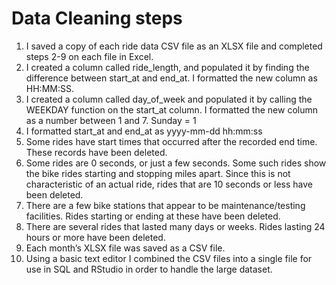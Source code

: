 # Data Cleaning steps
1.	I saved a copy of each ride data CSV file as an XLSX file and completed steps 2-9 on each file in Excel.
2.	I created a column called ride_length, and populated it by finding the difference between start_at and end_at. I formatted the new column as HH:MM:SS.
3.	I created a column called day_of_week and populated it by calling the WEEKDAY function on the start_at column. I formatted the new column as a number between 1 and 7. Sunday = 1
4.	I formatted start_at and end_at as yyyy-mm-dd hh:mm:ss
5.	Some rides have start times that occurred after the recorded end time. These records have been deleted.
6.	Some rides are 0 seconds, or just a few seconds. Some such rides show the bike rides starting and stopping miles apart. Since this is not characteristic of an actual ride, rides that are 10 seconds or less have been deleted.
7.	There are a few bike stations that appear to be maintenance/testing facilities. Rides starting or ending at these have been deleted.
8.	There are several rides that lasted many days or weeks. Rides lasting 24 hours or more have been deleted.
9.	Each month’s XLSX file was saved as a CSV file.
10.	Using a basic text editor I combined the CSV files into a single file for use in SQL and RStudio in order to handle the large dataset.
